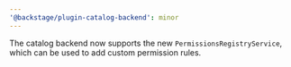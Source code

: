 ```yaml
---
'@backstage/plugin-catalog-backend': minor
---
```


The catalog backend now supports the new `PermissionsRegistryService`, which can be used to add custom permission rules.
